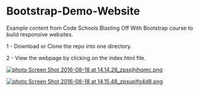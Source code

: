 # Bootstrap-Demo-Website
Example content from Code Schools Blasting Off With Bootstrap course to build responsive websites.

1 - Download or Clone the repo into one directory.

2 - View the webpage by clicking on the index.html file.

<a href="http://s650.photobucket.com/user/cre8t0r/media/Screen%20Shot%202016-08-18%20at%2014.14.26_zpssjhjhqmc.png.html" target="_blank"><img src="http://i650.photobucket.com/albums/uu227/cre8t0r/Screen%20Shot%202016-08-18%20at%2014.14.26_zpssjhjhqmc.png" border="0" alt=" photo Screen Shot 2016-08-18 at 14.14.26_zpssjhjhqmc.png"/></a>

<a href="http://s650.photobucket.com/user/cre8t0r/media/Screen%20Shot%202016-08-18%20at%2014.15.48_zpsuplfg4d8.png.html" target="_blank"><img src="http://i650.photobucket.com/albums/uu227/cre8t0r/Screen%20Shot%202016-08-18%20at%2014.15.48_zpsuplfg4d8.png" border="0" alt=" photo Screen Shot 2016-08-18 at 14.15.48_zpsuplfg4d8.png"/></a>
